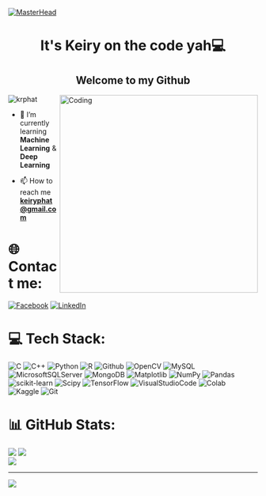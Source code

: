 [![MasterHead](https://raw.githubusercontent.com/gist/Prince-Shivaram/3ace2c813ca49546f3f5f20cd03a2d3e/raw/6058e76860d16ee29df949da3166b3653959318f/hello.gif)](https://github.com/krphat)
<h1 align="center">It's Keiry on the code yah💻</h1>
<h2 align="center">Welcome to my Github</h2>
<img align="right" alt="Coding" width="400" src="https://media2.giphy.com/media/v1.Y2lkPTc5MGI3NjExMnplbXNtZW02c3gyZXlpdzNveHM3ZjBtY2poOWlhcDB2YzBsZXJraSZlcD12MV9pbnRlcm5hbF9naWZfYnlfaWQmY3Q9Zw/2IudUHdI075HL02Pkk/giphy.gif">
<p align="left"> <img src="https://komarev.com/ghpvc/?username=krphat&label=Profile%20views&color=0e75b6&style=flat" alt="krphat" /> </p>

- 🌱 I’m currently learning **Machine Learning** & **Deep Learning**

- 📫 How to reach me **keiryphat@gmail.com**

# 🌐 Contact me:
[![Facebook](https://img.shields.io/badge/Facebook-%231877F2.svg?logo=Facebook&logoColor=white)](https://facebook.com/https://www.facebook.com/keiry.phat.2110/) [![LinkedIn](https://img.shields.io/badge/LinkedIn-%230077B5.svg?logo=linkedin&logoColor=white)](https://linkedin.com/in/https://www.linkedin.com/in/bui-phat-52a588253/) 

# 💻 Tech Stack:
![C](https://img.shields.io/badge/c-%2300599C.svg?style=for-the-badge&logo=c&logoColor=white) 
![C++](https://img.shields.io/badge/c++-%2300599C.svg?style=for-the-badge&logo=c%2B%2B&logoColor=white) 
![Python](https://img.shields.io/badge/python-3670A0?style=for-the-badge&logo=python&logoColor=ffdd54) 
![R](https://img.shields.io/badge/r-%23276DC3.svg?style=for-the-badge&logo=r&logoColor=white) 
![Github](https://camo.githubusercontent.com/e8608a6316b9d88ea49559b15837c90b1c14fb172ca6743b50150cd54f208e26/68747470733a2f2f696d672e736869656c64732e696f2f62616467652f4769744875622d3130303030303f7374796c653d666f722d7468652d6261646765266c6f676f3d676974687562266c6f676f436f6c6f723d7768697465) 
![OpenCV](https://img.shields.io/badge/opencv-%23white.svg?style=for-the-badge&logo=opencv&logoColor=white) 
![MySQL](https://img.shields.io/badge/mysql-%2300000f.svg?style=for-the-badge&logo=mysql&logoColor=white) 
![MicrosoftSQLServer](https://img.shields.io/badge/Microsoft%20SQL%20Server-CC2927?style=for-the-badge&logo=microsoft%20sql%20server&logoColor=white) 
![MongoDB](https://img.shields.io/badge/MongoDB-%234ea94b.svg?style=for-the-badge&logo=mongodb&logoColor=white) 
![Matplotlib](https://img.shields.io/badge/Matplotlib-%23ffffff.svg?style=for-the-badge&logo=Matplotlib&logoColor=black) 
![NumPy](https://img.shields.io/badge/numpy-%23013243.svg?style=for-the-badge&logo=numpy&logoColor=white) 
![Pandas](https://img.shields.io/badge/pandas-%23150458.svg?style=for-the-badge&logo=pandas&logoColor=white) 
![scikit-learn](https://img.shields.io/badge/scikit--learn-%23F7931E.svg?style=for-the-badge&logo=scikit-learn&logoColor=white) 
![Scipy](https://img.shields.io/badge/SciPy-%230C55A5.svg?style=for-the-badge&logo=scipy&logoColor=%white) 
![TensorFlow](https://img.shields.io/badge/TensorFlow-%23FF6F00.svg?style=for-the-badge&logo=TensorFlow&logoColor=white)
![VisualStudioCode](https://camo.githubusercontent.com/998382ebc9a32162128b00b597ea488192df024fd015e5edec001fe29fcb93a6/68747470733a2f2f696d672e736869656c64732e696f2f62616467652f56697375616c25323053747564696f253230436f64652d3030373864372e7376673f7374796c653d666f722d7468652d6261646765266c6f676f3d76697375616c2d73747564696f2d636f6465266c6f676f436f6c6f723d7768697465)
![Colab](https://camo.githubusercontent.com/18d8ecf4961e5cebb0ae0bf292826337bcfa625f1d786340968d6fee02aa0771/68747470733a2f2f696d672e736869656c64732e696f2f62616467652f436f6c61622d6662396330343f7374796c653d666f722d7468652d626164676526266c6f676f3d676f6f676c652d636f6c6162266c6f676f436f6c6f723d666239633034266c6162656c436f6c6f723d323832383238)
![Kaggle](https://camo.githubusercontent.com/d0acc51aec2d81ad604d51506e176736b43c20a4328500849ac49a956b12b820/68747470733a2f2f696d672e736869656c64732e696f2f62616467652f4b6167676c652d3230424546463f7374796c653d666f722d7468652d6261646765266c6f676f3d4b6167676c65266c6f676f436f6c6f723d7768697465)
![Git](https://camo.githubusercontent.com/158e2e210e8854e817da64b5ed65291647ac9f6b8283f38d182a7956edfc79b9/68747470733a2f2f696d672e736869656c64732e696f2f62616467652f4769742d6630353133343f7374796c653d666f722d7468652d6261646765266c6f676f3d676974266c6f676f436f6c6f723d663035313334266c6162656c436f6c6f723d323832383238)
# 📊 GitHub Stats:
![](https://github-readme-stats.vercel.app/api?username=krphat&theme=city_light&hide_border=false&include_all_commits=false&count_private=false)
![](https://github-readme-streak-stats.herokuapp.com/?user=krphat&theme=city_light&hide_border=false)<br/>
![](https://github-readme-stats.vercel.app/api/top-langs/?username=krphat&theme=city_light&hide_border=false&include_all_commits=false&count_private=false&layout=compact)

---
[![](https://visitcount.itsvg.in/api?id=krphat&icon=0&color=0)](https://visitcount.itsvg.in)

